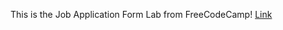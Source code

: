 This is the Job Application Form Lab from FreeCodeCamp!
[Link](https://lykaiio.github.io/fcc-jobapplicationform)
